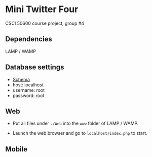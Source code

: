 Mini Twitter Four
============================================
CSCI 50600 course project, group #4

## Dependencies

LAMP / WAMP

## Database settings

- [Schema](https://github.iu.edu/CS506/Fall2013-Group4/blob/master/DatabaseSchema/DatabaseSchemaFinal.txt)
- host: localhost
- username: root
- password: root

## Web

- Put all files under `./Web` into the `www` folder of LAMP / WAMP.

- Launch the web browser and go to `localhost/index.php` to start.


## Mobile